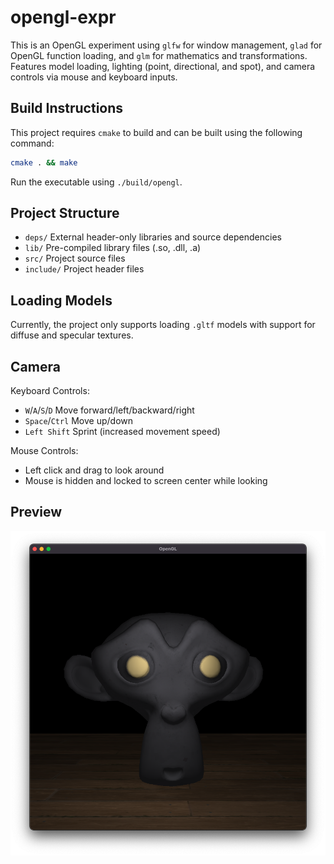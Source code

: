 # opengl-expr
This is an OpenGL experiment using `glfw` for window management, `glad` for OpenGL function loading, and `glm` for mathematics and transformations. Features model loading, lighting (point, directional, and spot), and camera controls via mouse and keyboard inputs.

## Build Instructions
This project requires `cmake` to build and can be built using the following command:

```sh
cmake . && make
```
Run the executable using `./build/opengl`.

## Project Structure
- `deps/` External header-only libraries and source dependencies
- `lib/` Pre-compiled library files (.so, .dll, .a)
- `src/` Project source files
- `include/` Project header files

## Loading Models
Currently, the project only supports loading `.gltf` models with support for diffuse and specular textures.

## Camera
Keyboard Controls:
  - `W`/`A`/`S`/`D` Move forward/left/backward/right
  - `Space`/`Ctrl` Move up/down
  - `Left Shift` Sprint (increased movement speed)

Mouse Controls:
  - Left click and drag to look around
  - Mouse is hidden and locked to screen center while looking

## Preview
<img src='assets/example.png' width='600'>
